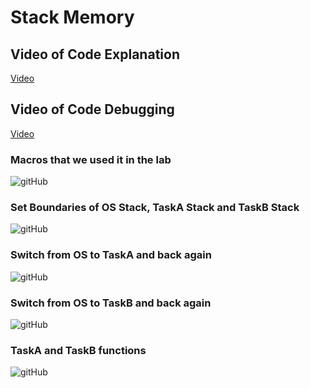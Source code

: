 # Stack Memory

## Video of Code Explanation
[Video](https://drive.google.com/file/d/1V2XK-00_K3w-tO9bdpVN07yqsTWLnYKG/view?usp=drive_link)

## Video of Code Debugging
[Video](https://drive.google.com/file/d/1d9u3L21cG0gh1eCB7LbAIAOZFKqjKTtM/view?usp=drive_link)

### Macros that we used it in the lab
![gitHub]()

### Set Boundaries of OS Stack, TaskA Stack and TaskB Stack
![gitHub]()

### Switch from OS to TaskA and back again
![gitHub]()

### Switch from OS to TaskB and back again
![gitHub]()

### TaskA and TaskB functions
![gitHub]()